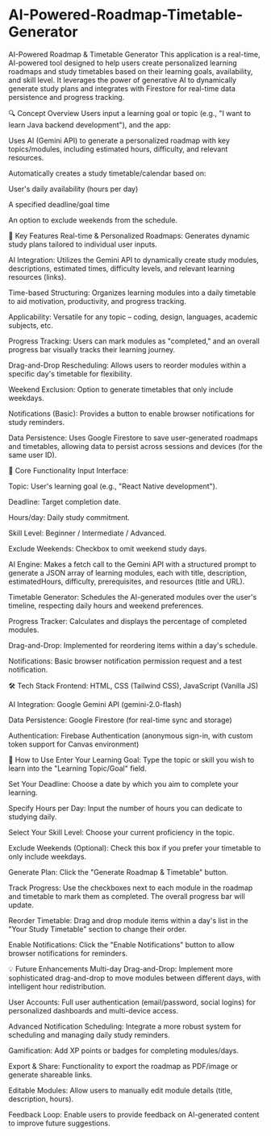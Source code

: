 # AI-Powered-Roadmap-Timetable-Generator

AI-Powered Roadmap & Timetable Generator
This application is a real-time, AI-powered tool designed to help users create personalized learning roadmaps and study timetables based on their learning goals, availability, and skill level. It leverages the power of generative AI to dynamically generate study plans and integrates with Firestore for real-time data persistence and progress tracking.

🔍 Concept Overview
Users input a learning goal or topic (e.g., "I want to learn Java backend development"), and the app:

Uses AI (Gemini API) to generate a personalized roadmap with key topics/modules, including estimated hours, difficulty, and relevant resources.

Automatically creates a study timetable/calendar based on:

User's daily availability (hours per day)

A specified deadline/goal time

An option to exclude weekends from the schedule.

🌟 Key Features
Real-time & Personalized Roadmaps: Generates dynamic study plans tailored to individual user inputs.

AI Integration: Utilizes the Gemini API to dynamically create study modules, descriptions, estimated times, difficulty levels, and relevant learning resources (links).

Time-based Structuring: Organizes learning modules into a daily timetable to aid motivation, productivity, and progress tracking.

Applicability: Versatile for any topic – coding, design, languages, academic subjects, etc.

Progress Tracking: Users can mark modules as "completed," and an overall progress bar visually tracks their learning journey.

Drag-and-Drop Rescheduling: Allows users to reorder modules within a specific day's timetable for flexibility.

Weekend Exclusion: Option to generate timetables that only include weekdays.

Notifications (Basic): Provides a button to enable browser notifications for study reminders.

Data Persistence: Uses Google Firestore to save user-generated roadmaps and timetables, allowing data to persist across sessions and devices (for the same user ID).

🧠 Core Functionality
Input Interface:

Topic: User's learning goal (e.g., "React Native development").

Deadline: Target completion date.

Hours/day: Daily study commitment.

Skill Level: Beginner / Intermediate / Advanced.

Exclude Weekends: Checkbox to omit weekend study days.

AI Engine: Makes a fetch call to the Gemini API with a structured prompt to generate a JSON array of learning modules, each with title, description, estimatedHours, difficulty, prerequisites, and resources (title and URL).

Timetable Generator: Schedules the AI-generated modules over the user's timeline, respecting daily hours and weekend preferences.

Progress Tracker: Calculates and displays the percentage of completed modules.

Drag-and-Drop: Implemented for reordering items within a day's schedule.

Notifications: Basic browser notification permission request and a test notification.

🛠️ Tech Stack
Frontend: HTML, CSS (Tailwind CSS), JavaScript (Vanilla JS)

AI Integration: Google Gemini API (gemini-2.0-flash)

Data Persistence: Google Firestore (for real-time sync and storage)

Authentication: Firebase Authentication (anonymous sign-in, with custom token support for Canvas environment)

🚀 How to Use
Enter Your Learning Goal: Type the topic or skill you wish to learn into the "Learning Topic/Goal" field.

Set Your Deadline: Choose a date by which you aim to complete your learning.

Specify Hours per Day: Input the number of hours you can dedicate to studying daily.

Select Your Skill Level: Choose your current proficiency in the topic.

Exclude Weekends (Optional): Check this box if you prefer your timetable to only include weekdays.

Generate Plan: Click the "Generate Roadmap & Timetable" button.

Track Progress: Use the checkboxes next to each module in the roadmap and timetable to mark them as completed. The overall progress bar will update.

Reorder Timetable: Drag and drop module items within a day's list in the "Your Study Timetable" section to change their order.

Enable Notifications: Click the "Enable Notifications" button to allow browser notifications for reminders.

💡 Future Enhancements
Multi-day Drag-and-Drop: Implement more sophisticated drag-and-drop to move modules between different days, with intelligent hour redistribution.

User Accounts: Full user authentication (email/password, social logins) for personalized dashboards and multi-device access.

Advanced Notification Scheduling: Integrate a more robust system for scheduling and managing daily study reminders.

Gamification: Add XP points or badges for completing modules/days.

Export & Share: Functionality to export the roadmap as PDF/image or generate shareable links.

Editable Modules: Allow users to manually edit module details (title, description, hours).

Feedback Loop: Enable users to provide feedback on AI-generated content to improve future suggestions.
